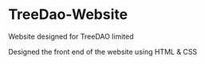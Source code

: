 # TreeDao-Website
Website designed for TreeDAO limited

Designed the front end of the website using HTML & CSS

